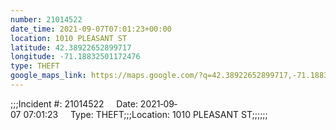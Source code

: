 ```yaml
---
number: 21014522
date_time: 2021-09-07T07:01:23+00:00
location: 1010 PLEASANT ST
latitude: 42.38922652899717
longitude: -71.18832501172476
type: THEFT
google_maps_link: https://maps.google.com/?q=42.38922652899717,-71.18832501172476
---
```


;;;Incident #: 21014522     Date: 2021‐09‐07 07:01:23     Type: THEFT;;;Location: 1010 PLEASANT ST;;;;;;
